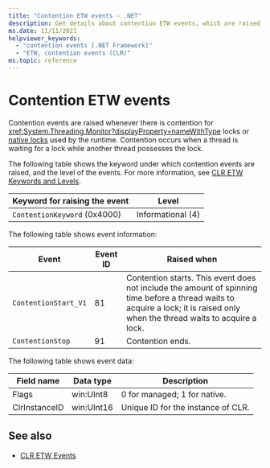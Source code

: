 ```yaml
---
title: "Contention ETW events - .NET"
description: Get details about contention ETW events, which are raised whenever there's contention for System.Threading.Monitor locks or native locks used by the runtime.
ms.date: 11/11/2021
helpviewer_keywords:
  - "contention events [.NET Framework]"
  - "ETW, contention events (CLR)"
ms.topic: reference
---
```


# Contention ETW events

Contention events are raised whenever there is contention for <xref:System.Threading.Monitor?displayProperty=nameWithType> locks or [native locks](../../standard/threading/overview-of-synchronization-primitives.md) used by the runtime. Contention occurs when a thread is waiting for a lock while another thread possesses the lock.

The following table shows the keyword under which contention events are raised, and the level of the events. For more information, see [CLR ETW Keywords and Levels](clr-etw-keywords-and-levels.md).

| Keyword for raising the event | Level             |
| ----------------------------- | ----------------- |
| `ContentionKeyword` (0x4000)  | Informational (4) |

The following table shows event information:

| Event | Event ID | Raised when |
|--|--|--|
| `ContentionStart_V1` | 81 | Contention starts. This event does not include the amount of spinning time before a thread waits to acquire a lock; it is raised only when the thread waits to acquire a lock. |
| `ContentionStop` | 91 | Contention ends. |

The following table shows event data:

| Field name    | Data type  | Description                        |
| ------------- | ---------- | ---------------------------------- |
| Flags         | win:UInt8  | 0 for managed; 1 for native.       |
| ClrInstanceID | win:UInt16 | Unique ID for the instance of CLR. |

## See also

- [CLR ETW Events](clr-etw-events.md)
